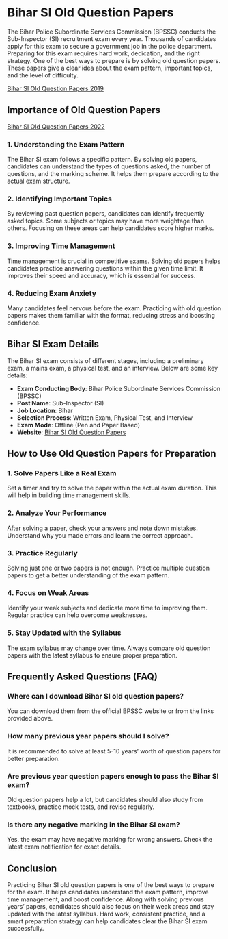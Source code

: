 # Bihar SI Old Question Papers

The Bihar Police Subordinate Services Commission (BPSSC) conducts the Sub-Inspector (SI) recruitment exam every year. Thousands of candidates apply for this exam to secure a government job in the police department. Preparing for this exam requires hard work, dedication, and the right strategy. One of the best ways to prepare is by solving old question papers. These papers give a clear idea about the exam pattern, important topics, and the level of difficulty.

[Bihar SI Old Question Papers 2019](https://www.previouspapers.in/2025/02/bihar-police-bpssc-si-old-question.html)
## Importance of Old Question Papers
[Bihar SI Old Question Papers 2022](https://www.previouspapers.in/2025/02/bihar-police-bpssc-si-old-question.html)
### 1. Understanding the Exam Pattern
The Bihar SI exam follows a specific pattern. By solving old papers, candidates can understand the types of questions asked, the number of questions, and the marking scheme. It helps them prepare according to the actual exam structure.

### 2. Identifying Important Topics
By reviewing past question papers, candidates can identify frequently asked topics. Some subjects or topics may have more weightage than others. Focusing on these areas can help candidates score higher marks.

### 3. Improving Time Management
Time management is crucial in competitive exams. Solving old papers helps candidates practice answering questions within the given time limit. It improves their speed and accuracy, which is essential for success.

### 4. Reducing Exam Anxiety
Many candidates feel nervous before the exam. Practicing with old question papers makes them familiar with the format, reducing stress and boosting confidence.

## Bihar SI Exam Details

The Bihar SI exam consists of different stages, including a preliminary exam, a mains exam, a physical test, and an interview. Below are some key details:

- **Exam Conducting Body**: Bihar Police Subordinate Services Commission (BPSSC)
- **Post Name**: Sub-Inspector (SI)
- **Job Location**: Bihar
- **Selection Process**: Written Exam, Physical Test, and Interview
- **Exam Mode**: Offline (Pen and Paper Based)
- **Website**: [Bihar SI Old Question Papers](https://www.previouspapers.in/2025/02/bihar-police-bpssc-si-old-question.html)


## How to Use Old Question Papers for Preparation

### 1. Solve Papers Like a Real Exam
Set a timer and try to solve the paper within the actual exam duration. This will help in building time management skills.

### 2. Analyze Your Performance
After solving a paper, check your answers and note down mistakes. Understand why you made errors and learn the correct approach.

### 3. Practice Regularly
Solving just one or two papers is not enough. Practice multiple question papers to get a better understanding of the exam pattern.

### 4. Focus on Weak Areas
Identify your weak subjects and dedicate more time to improving them. Regular practice can help overcome weaknesses.

### 5. Stay Updated with the Syllabus
The exam syllabus may change over time. Always compare old question papers with the latest syllabus to ensure proper preparation.

## Frequently Asked Questions (FAQ)

### Where can I download Bihar SI old question papers?
You can download them from the official BPSSC website or from the links provided above.

### How many previous year papers should I solve?
It is recommended to solve at least 5-10 years’ worth of question papers for better preparation.

### Are previous year question papers enough to pass the Bihar SI exam?
Old question papers help a lot, but candidates should also study from textbooks, practice mock tests, and revise regularly.

### Is there any negative marking in the Bihar SI exam?
Yes, the exam may have negative marking for wrong answers. Check the latest exam notification for exact details.

## Conclusion

Practicing Bihar SI old question papers is one of the best ways to prepare for the exam. It helps candidates understand the exam pattern, improve time management, and boost confidence. Along with solving previous years’ papers, candidates should also focus on their weak areas and stay updated with the latest syllabus. Hard work, consistent practice, and a smart preparation strategy can help candidates clear the Bihar SI exam successfully.


<!--

**Here are some ideas to get you started:**

🙋‍♀️ A short introduction - what is your organization all about?
🌈 Contribution guidelines - how can the community get involved?
👩‍💻 Useful resources - where can the community find your docs? Is there anything else the community should know?
🍿 Fun facts - what does your team eat for breakfast?
🧙 Remember, you can do mighty things with the power of [Markdown](https://docs.github.com/github/writing-on-github/getting-started-with-writing-and-formatting-on-github/basic-writing-and-formatting-syntax)
-->
